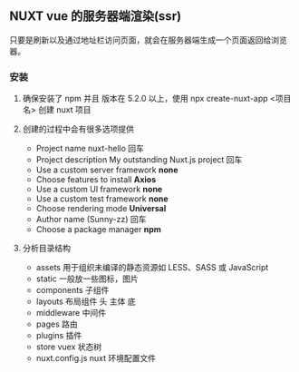 ## NUXT vue 的服务器端渲染(ssr)

只要是刷新以及通过地址栏访问页面，就会在服务器端生成一个页面返回给浏览器。

### 安装

1. 确保安装了 npm 并且 版本在 5.2.0 以上，使用 npx create-nuxt-app <项目名> 创建 nuxt 项目
2. 创建的过程中会有很多选项提供

   - Project name nuxt-hello 回车
   - Project description My outstanding Nuxt.js project 回车
   - Use a custom server framework **none**
   - Choose features to install **Axios**
   - Use a custom UI framework **none**
   - Use a custom test framework **none**
   - Choose rendering mode **Universal**
   - Author name (Sunny-zz) 回车
   - Choose a package manager **npm**

3. 分析目录结构

   - assets 用于组织未编译的静态资源如 LESS、SASS 或 JavaScript
   - static 一般放一些图标，图片
   - components 子组件
   - layouts 布局组件 头 主体 底
   - middleware 中间件
   - pages 路由
   - plugins 插件
   - store vuex 状态树
   - nuxt.config.js nuxt 环境配置文件
